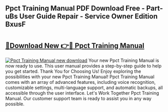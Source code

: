 ## Ppct Training Manual PDF Download Free - Part-uBs User Guide Repair - Service Owner Edition BxusF

# <h2><a href="http://bc99448.oget.top/?id=Ppct+Training+Manual">🔗Download New 👉🔴 Ppct Training Manual</a></h2>

[![Ppct Training Manual new download](https://i.imgur.com/5g1atiW.png)](http://bc99448.oget.top/?id=Ppct+Training+Manual)
Your new Ppct Training Manual is now ready to use. This user manual provides a step-by-step guide to help you get started. Thank You for Choosing Us! Enjoy exploring the possibilities with your new Ppct Training Manual! Ppct Training Manual comes with an array of advanced features, including voice recognition, customizable settings, multi-language support, and automatic backups, all accessible through the user interface. Let's Work Together Ppct Training Manual. Our customer support team is ready to assist you in any way possible.
